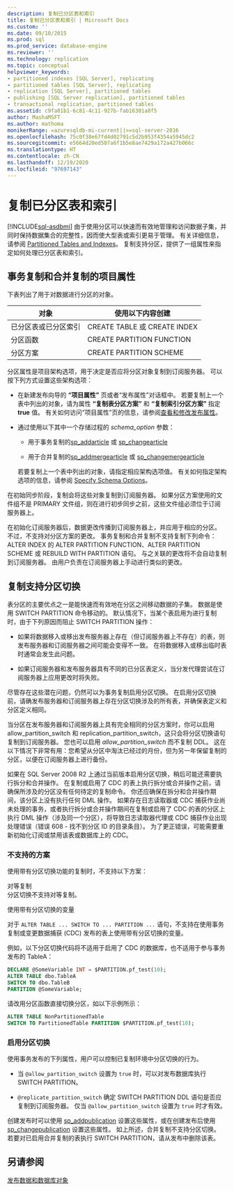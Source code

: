 ```yaml
---
description: 复制已分区表和索引
title: 复制已分区表和索引 | Microsoft Docs
ms.custom: ''
ms.date: 09/10/2015
ms.prod: sql
ms.prod_service: database-engine
ms.reviewer: ''
ms.technology: replication
ms.topic: conceptual
helpviewer_keywords:
- partitioned indexes [SQL Server], replicating
- partitioned tables [SQL Server], replicating
- replication [SQL Server], partitioned tables
- publishing [SQL Server replication], partitioned tables
- transactional replication, partitioned tables
ms.assetid: c9fa81b1-6c81-4c11-927b-fab16301a8f5
author: MashaMSFT
ms.author: mathoma
monikerRange: =azuresqldb-mi-current||>=sql-server-2016
ms.openlocfilehash: 75c0f38e67fd4d02791c5d2b953f4354a5945dc2
ms.sourcegitcommit: e5664d20ed507a6f1b5e8ae7429a172a427b066c
ms.translationtype: HT
ms.contentlocale: zh-CN
ms.lasthandoff: 12/19/2020
ms.locfileid: "97697143"
---
```

# <a name="replicate-partitioned-tables-and-indexes"></a>复制已分区表和索引
[!INCLUDE[sql-asdbmi](../../../includes/applies-to-version/sql-asdbmi.md)]
  由于使用分区可以快速而有效地管理和访问数据子集，并同时保持数据集合的完整性，因而使大型表或索引更易于管理。 有关详细信息，请参阅 [Partitioned Tables and Indexes](../../../relational-databases/partitions/partitioned-tables-and-indexes.md)。 复制支持分区，提供了一组属性来指定如何处理已分区表和索引。  
  
## <a name="article-properties-for-transactional-and-merge-replication"></a>事务复制和合并复制的项目属性  
 下表列出了用于对数据进行分区的对象。  
  
|对象|使用以下内容创建|  
|------------|----------------------|  
|已分区表或已分区索引|CREATE TABLE 或 CREATE INDEX|  
|分区函数|CREATE PARTITION FUNCTION|  
|分区方案|CREATE PARTITION SCHEME|  
  
 分区属性是项目架构选项，用于决定是否应将分区对象复制到订阅服务器。 可以按下列方式设置这些架构选项：  
  
-   在新建发布向导的 **“项目属性”** 页或者“发布属性”对话框中。 若要复制上一个表中列出的对象，请为属性 **“复制表分区方案”** 和 **“复制索引分区方案”** 指定 **true** 值。 有关如何访问“项目属性”页的信息，请参阅[查看和修改发布属性](../../../relational-databases/replication/publish/view-and-modify-publication-properties.md)。  
  
-   通过使用以下其中一个存储过程的 *schema_option* 参数：  
  
    -   用于事务复制的[sp_addarticle](../../../relational-databases/system-stored-procedures/sp-addarticle-transact-sql.md) 或 [sp_changearticle](../../../relational-databases/system-stored-procedures/sp-changearticle-transact-sql.md)  
  
    -   用于合并复制的[sp_addmergearticle](../../../relational-databases/system-stored-procedures/sp-addmergearticle-transact-sql.md) 或 [sp_changemergearticle](../../../relational-databases/system-stored-procedures/sp-changemergearticle-transact-sql.md)  
  
     若要复制上一个表中列出的对象，请指定相应架构选项值。 有关如何指定架构选项的信息，请参阅 [Specify Schema Options](../../../relational-databases/replication/publish/specify-schema-options.md)。  
  
 在初始同步阶段，复制会将这些对象复制到订阅服务器。 如果分区方案使用的文件组不是 PRIMARY 文件组，则在进行初步同步之前，这些文件组必须位于订阅服务器上。  
  
 在初始化订阅服务器后，数据更改传播到订阅服务器上，并应用于相应的分区。 不过，不支持对分区方案的更改。 事务复制和合并复制不支持复制下列命令：ALTER INDEX 的 ALTER PARTITION FUNCTION、ALTER PARTITION SCHEME 或 REBUILD WITH PARTITION 语句。 与之关联的更改将不会自动复制到订阅服务器。 由用户负责在订阅服务器上手动进行类似的更改。  
  
## <a name="replication-support-for-partition-switching"></a>复制支持分区切换  
 表分区的主要优点之一是能快速而有效地在分区之间移动数据的子集。 数据是使用 SWITCH PARTITION 命令移动的。 默认情况下，当某个表启用为进行复制时，由于下列原因而阻止 SWITCH PARTITION 操作：  
  
-   如果将数据移入或移出发布服务器上存在（但订阅服务器上不存在）的表，则发布服务器和订阅服务器之间可能会变得不一致。 在将数据移入或移出临时表时通常会发生此问题。  
  
-   如果订阅服务器和发布服务器具有不同的已分区表定义，当分发代理尝试在订阅服务器上应用更改时将失败。  
  
尽管存在这些潜在问题，仍然可以为事务复制启用分区切换。 在启用分区切换前，请确发布服务器和订阅服务器上存在分区切换涉及的所有表，并确保表定义和分区定义相同。  
  
当分区在发布服务器和订阅服务器上具有完全相同的分区方案时，你可以启用 allow_partition_switch 和 replication_partition_switch，这只会将分区切换语句复制到订阅服务器。 您也可以启用 *allow_partition_switch* 而不复制 DDL。 这在以下情况下非常有用：您希望从分区中淘汰已经过的月份，但为另一年保留复制的分区，以便在订阅服务器上进行备份。  
  
如果在 SQL Server 2008 R2 上通过当前版本启用分区切换，稍后可能还需要执行拆分和合并操作。 在复制或启用了 CDC 的表上执行拆分或合并操作之前，请确保所涉及的分区没有任何待定的复制命令。 你还应确保在拆分和合并操作期间，该分区上没有执行任何 DML 操作。 如果存在日志读取器或 CDC 捕获作业尚未处理的事务，或者执行拆分或合并操作期间在复制或启用了 CDC·的表的分区上执行 DML 操作（涉及同一个分区），将导致日志读取器代理或 CDC 捕获作业出现处理错误（错误 608 - 找不到分区 ID 的目录条目）。 为了更正错误，可能需要重新初始化订阅或禁用该表或数据库上的 CDC。 

### <a name="unsupported-scenarios"></a>不支持的方案

使用带有分区切换功能的复制时，不支持以下方案： 

对等复制   
分区切换不支持对等复制。 

使用带有分区切换的变量   

对于 `ALTER TABLE ... SWITCH TO ... PARTITION ...` 语句，不支持在使用事务复制或变更数据捕获 (CDC) 发布的表上使用带有分区切换的变量。

例如，以下分区切换代码将不适用于启用了 CDC 的数据库，也不适用于参与事务发布的 TableA： 

```sql
DECLARE @SomeVariable INT = $PARTITION.pf_test(10);
ALTER TABLE dbo.TableA
SWITCH TO dbo.TableB 
PARTITION @SomeVariable;
```

请改用分区函数直接切换分区，如以下示例所示： 

```sql
ALTER TABLE NonPartitionedTable 
SWITCH TO PartitionedTable PARTITION $PARTITION.pf_test(10);
```


### <a name="enabling-partition-switching"></a>启用分区切换  
 使用事务发布的下列属性，用户可以控制已复制环境中分区切换的行为。  
  
-   当 `@allow_partition_switch` 设置为 `true` 时，可以对发布数据库执行 SWITCH PARTITION。  
  
-   `@replicate_partition_switch` 确定 SWITCH PARTITION DDL 语句是否应复制到订阅服务器。 仅当 `@allow_partition_switch` 设置为 `true` 时才有效。  
  
 创建发布时可以使用 [sp_addpublication](../../../relational-databases/system-stored-procedures/sp-addpublication-transact-sql.md) 设置这些属性，或在创建发布后使用 [sp_changepublication](../../../relational-databases/system-stored-procedures/sp-changepublication-transact-sql.md) 设置这些属性。 如上所述，合并复制不支持分区切换。 若要对已启用合并复制的表执行 SWITCH PARTITION，请从发布中删除该表。  
  
## <a name="see-also"></a>另请参阅  
 [发布数据和数据库对象](../../../relational-databases/replication/publish/publish-data-and-database-objects.md)  
  
  
